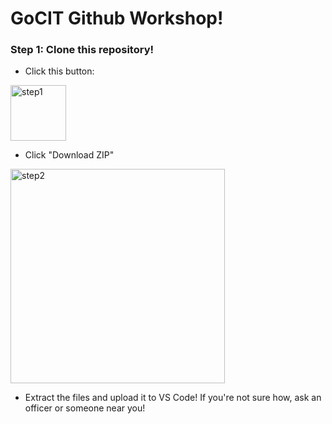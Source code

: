 # GoCIT Github Workshop!

### Step 1: Clone this repository!
+ Click this button:
<img width="89" alt="step1" src="https://github.com/user-attachments/assets/7368a92a-2afd-4045-bd04-039bf502e3e5">

+ Click "Download ZIP"
<img width="343" alt="step2" src="https://github.com/user-attachments/assets/bf359eeb-09d5-463a-941e-78867d5a893d">

+ Extract the files and upload it to VS Code!
If you're not sure how, ask an officer or someone near you!


